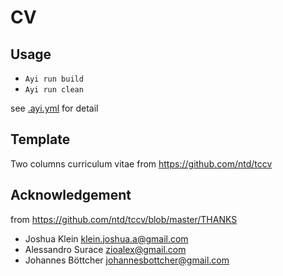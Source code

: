 # CV

## Usage

- `Ayi run build`
- `Ayi run clean`

see [.ayi.yml](.ayi.yml) for detail

## Template

Two columns curriculum vitae from https://github.com/ntd/tccv

## Acknowledgement

from https://github.com/ntd/tccv/blob/master/THANKS

- Joshua Klein <klein.joshua.a@gmail.com>
- Alessandro Surace <zioalex@gmail.com>
- Johannes Böttcher <johannesbottcher@gmail.com>
